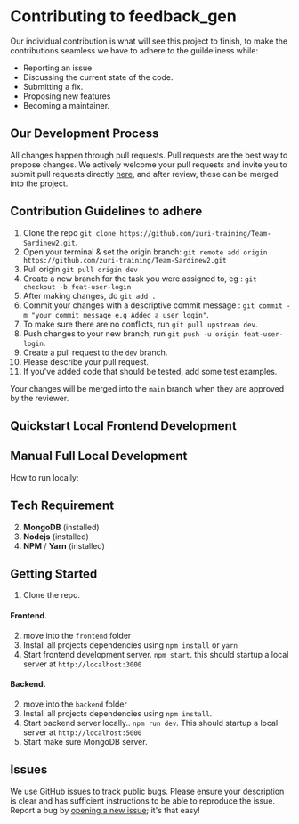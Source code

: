 # Contributing to feedback_gen
Our individual contribution is what will see this project to finish, to make the contributions seamless we have to adhere to the guildeliness while:
- Reporting an issue
- Discussing the current state of the code.
- Submitting a fix.
- Proposing new features
- Becoming a maintainer.

## Our Development Process
All changes happen through pull requests. Pull requests are the best way to propose changes. We actively welcome your pull requests and invite you to submit pull requests directly [here](https://https://github.com/zuri-training/Team-Sardinew2/pulls), and after review, these can be merged into the project.


## Contribution Guidelines to adhere

1. Clone the repo `git clone https://github.com/zuri-training/Team-Sardinew2.git`.
2. Open your terminal & set the origin branch: `git remote add origin https://github.com/zuri-training/Team-Sardinew2.git`
3. Pull origin `git pull origin dev`
4. Create a new branch for the task you were assigned to, eg : `git checkout -b feat-user-login`
5. After making changes, do `git add .`
6. Commit your changes with a descriptive commit message : `git commit -m "your commit message e.g Added a user login"`.
7. To make sure there are no conflicts, run `git pull upstream dev`.
8. Push changes to your new branch, run `git push -u origin feat-user-login`.
9. Create a pull request to the `dev` branch.
10. Please describe your pull request.
11. If you've added code that should be tested, add some test examples.

 Your changes will be merged into the `main` branch when they are approved by the reviewer.


## Quickstart Local Frontend Development

## Manual Full Local Development
How to run locally:


## Tech Requirement
2. **MongoDB** (installed)
4. **Nodejs** (installed)
5. **NPM** / **Yarn** (installed)


## Getting Started

1. Clone the repo.

#### Frontend.

2. move into the `frontend` folder 
3. Install all projects dependencies using `npm install` or `yarn`
4. Start frontend development server. `npm start`. this should startup a local server at `http://localhost:3000`


#### Backend.

2. move into the `backend` folder 
3. Install all projects dependencies using `npm install`.
4. Start backend server locally.. `npm run dev`. This should startup a local server at `http://localhost:5000`
5. Start make sure MongoDB server.

## Issues

We use GitHub issues to track public bugs. Please ensure your description is
clear and has sufficient instructions to be able to reproduce the issue. Report a bug by <a href="https://github.com/zuri-training/Team-Sardinew2/issues">opening a new issue</a>; it's that easy!
